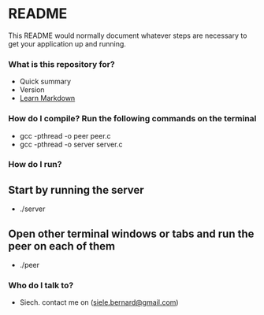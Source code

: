 # README #

This README would normally document whatever steps are necessary to get your application up and running.

### What is this repository for? ###

* Quick summary
* Version
* [Learn Markdown](https://bitbucket.org/tutorials/markdowndemo)

### How do I compile? Run the following commands on the terminal ###

* gcc -pthread -o peer peer.c
* gcc -pthread -o server server.c

### How do I run? ###
## Start by running the server ##
* ./server

## Open other terminal windows or tabs and run the peer on each of them ##
* ./peer

### Who do I talk to? ###

* Siech. contact me on (siele.bernard@gmail.com)